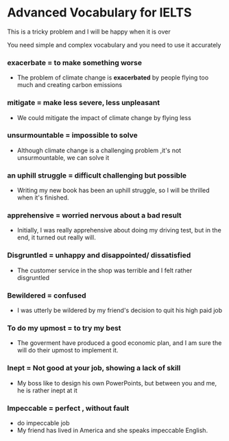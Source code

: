 # Advanced Vocabulary for IELTS

This is a tricky problem and I will be  happy when it is over

You need simple and complex vocabulary and you need to use it accurately

### exacerbate = to make something worse

* The problem of climate change is **exacerbated** by people flying too much and creating carbon emissions

### mitigate = make less severe, less unpleasant

* We  could mitigate the impact of climate change by flying less

### unsurmountable = impossible to solve

* &#x20;Although climate change is a challenging problem ,it's not unsurmountable, we can solve it

### an uphill struggle = difficult challenging but possible

* &#x20;Writing my new book has been an uphill struggle, so I will be thrilled when it's finished.

### apprehensive = worried nervous about a bad result

* &#x20;Initially, I was really apprehensive about doing my driving test, but in the end, it turned out really will.

### &#x20;Disgruntled = unhappy and disappointed/ dissatisfied

* The customer service in the shop was terrible and I felt rather disgruntled

### Bewildered = confused

* I was utterly be wildered by my friend's decision to quit his high paid job

### To do my upmost = to try my best

* The goverment have produced a good economic plan, and I am sure the will do their upmost to implement it.

### Inept = Not good at your job, showing a lack of skill

* My boss like to design his own PowerPoints, but between you and me, he is rather inept at it

### Impeccable = perfect , without fault

* do impeccable job
* My friend has lived in America and she speaks impeccable English.

&#x20;



